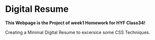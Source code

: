 # Digital Resume

**This Webpage is the Project of week1 Homework for HYF Class34!**

Creating a Minimal Digital Resume to excersice some CSS Techniques.
